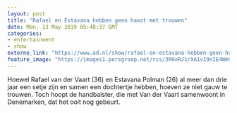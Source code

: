 ```yaml
---
layout: post
title: "Rafael en Estavana hebben geen haast met trouwen"
date: Mon, 13 May 2019 05:48:37 GMT
categories: 
- entertainment 
- show 
externe_link: "https://www.ad.nl/show/rafael-en-estavana-hebben-geen-haast-met-trouwen~a6c91293/"
feature_image: "https://images1.persgroep.net/rcs/3R0oRJ1rXA1vI9nIE4Wm9mLzvpQ/diocontent/116321330/_fitwidth/400/?appId=21791a8992982cd8da851550a453bd7f&quality=0.7"
---
```


Hoewel Rafael van der Vaart (36) en Estavana Polman (26) al meer dan drie jaar een setje zijn en samen een dochtertje hebben, hoeven ze niet gauw te trouwen. Toch hoopt de handbalster, die met Van der Vaart samenwoont in Denemarken, dat het ooit nog gebeurt.
